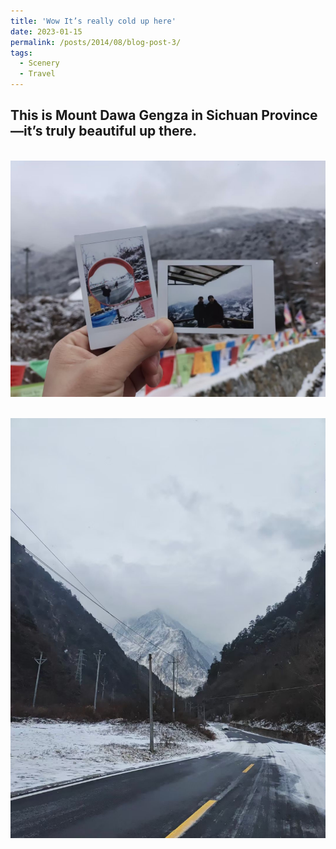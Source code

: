```yaml
---
title: 'Wow It’s really cold up here'
date: 2023-01-15
permalink: /posts/2014/08/blog-post-3/
tags:
  - Scenery
  - Travel
---
```


This is Mount Dawa Gengza in Sichuan Province—it’s truly beautiful up there.
---
<br/><img src='/images/postSichuang.JPG'>

<br/><img src='/images/postSnowyroad.JPG'>
